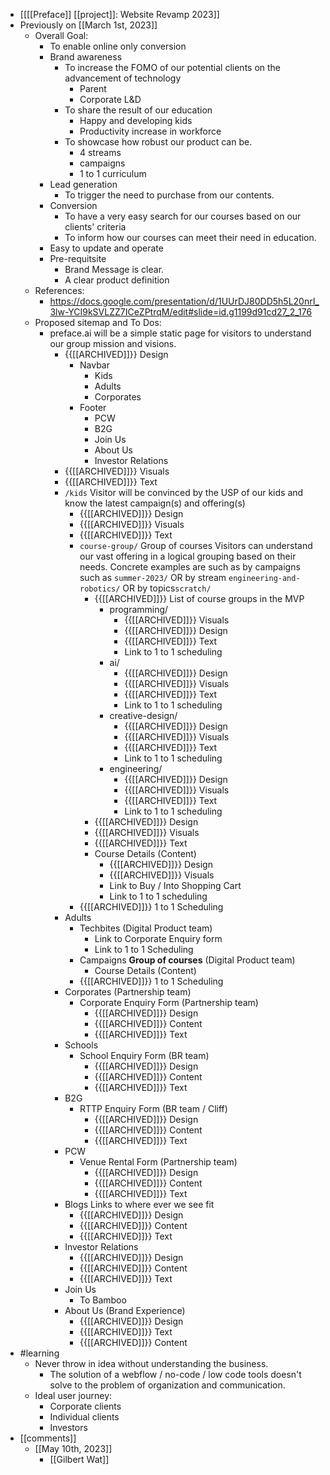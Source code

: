 - [[[[Preface]] [[project]]: Website Revamp 2023]]
- Previously on [[March 1st, 2023]]
    - Overall Goal:
        - To enable online only conversion
        - Brand awareness
            - To increase the FOMO of our potential clients on the advancement of technology
                - Parent
                - Corporate L&D
            - To share the result of our education
                - Happy and developing kids
                - Productivity increase in workforce
            - To showcase how robust our product can be.
                - 4 streams
                - campaigns
                - 1 to 1 curriculum
        - Lead generation
            - To trigger the need to purchase from our contents.
        - Conversion
            - To have a very easy search for our courses based on our clients' criteria
            - To inform how our courses can meet their need in education.
        - Easy to update and operate
        - Pre-requitsite
            - Brand Message is clear.
            - A clear product definition
    - References:
        - https://docs.google.com/presentation/d/1UUrDJ80DD5h5L20nrI_3lw-YCI9kSVLZZ7ICeZPtrqM/edit#slide=id.g1199d91cd27_2_176
    - Proposed sitemap and To Dos:
        - preface.ai will be a simple static page for visitors to understand our group mission and visions.
            - {{[[ARCHIVED]]}}  Design
                - Navbar
                    - Kids
                    - Adults
                    - Corporates
                - Footer
                    - PCW
                    - B2G
                    - Join Us
                    - About Us
                    - Investor Relations
            - {{[[ARCHIVED]]}}  Visuals
            - {{[[ARCHIVED]]}}  Text
            - `/kids`
Visitor will be convinced by the USP of our kids and know the latest campaign(s) and offering(s)
                - {{[[ARCHIVED]]}}  Design
                - {{[[ARCHIVED]]}}  Visuals
                - {{[[ARCHIVED]]}}  Text
                - `course-group/` Group of courses 
Visitors can understand our vast offering in a logical grouping based on their needs. Concrete examples are such as by campaigns such as `summer-2023/` OR by stream `engineering-and-robotics/` OR by topics`scratch/` 
                    - {{[[ARCHIVED]]}}  List of course groups in the MVP
                        - programming/
                            - {{[[ARCHIVED]]}}  Visuals
                            - {{[[ARCHIVED]]}}  Design
                            - {{[[ARCHIVED]]}}  Text
                            - Link to 1 to 1 scheduling
                        - ai/
                            - {{[[ARCHIVED]]}}  Design
                            - {{[[ARCHIVED]]}}  Visuals
                            - {{[[ARCHIVED]]}}  Text
                            - Link to 1 to 1 scheduling
                        - creative-design/
                            - {{[[ARCHIVED]]}}  Design
                            - {{[[ARCHIVED]]}}  Visuals
                            - {{[[ARCHIVED]]}}  Text
                            - Link to 1 to 1 scheduling
                        - engineering/
                            - {{[[ARCHIVED]]}}  Design
                            - {{[[ARCHIVED]]}}  Visuals
                            - {{[[ARCHIVED]]}}  Text
                            - Link to 1 to 1 scheduling
                    - {{[[ARCHIVED]]}}  Design
                    - {{[[ARCHIVED]]}}  Visuals
                    - {{[[ARCHIVED]]}}  Text
                    - Course Details (Content)
                        - {{[[ARCHIVED]]}}  Design
                        - {{[[ARCHIVED]]}}  Visuals
                        - Link to Buy / Into Shopping Cart
                        - Link to 1 to 1 scheduling
                - {{[[ARCHIVED]]}}  1 to 1 Scheduling 
            - Adults
                - Techbites (Digital Product team)
                    - Link to Corporate Enquiry form 
                    - Link to 1 to 1 Scheduling
                - Campaigns **Group of courses** (Digital Product team)
                    - Course Details (Content)
                - {{[[ARCHIVED]]}}  1 to 1 Scheduling 
            - Corporates (Partnership team)
                - Corporate Enquiry Form (Partnership team)
                    - {{[[ARCHIVED]]}}  Design
                    - {{[[ARCHIVED]]}}  Content
                    - {{[[ARCHIVED]]}}  Text
            - Schools
                - School Enquiry Form (BR team)
                    - {{[[ARCHIVED]]}}  Design
                    - {{[[ARCHIVED]]}}  Content
                    - {{[[ARCHIVED]]}}  Text
            - B2G
                - RTTP Enquiry Form (BR team / Cliff)
                    - {{[[ARCHIVED]]}}  Design
                    - {{[[ARCHIVED]]}}  Content
                    - {{[[ARCHIVED]]}}  Text
            - PCW
                - Venue Rental Form (Partnership team)
                    - {{[[ARCHIVED]]}}  Design
                    - {{[[ARCHIVED]]}}  Content
                    - {{[[ARCHIVED]]}}  Text
            - Blogs
Links to where ever we see fit
                - {{[[ARCHIVED]]}}  Design
                - {{[[ARCHIVED]]}}  Content
                - {{[[ARCHIVED]]}}  Text
            - Investor Relations
                - {{[[ARCHIVED]]}}  Design
                - {{[[ARCHIVED]]}}  Content
                - {{[[ARCHIVED]]}}  Text
            - Join Us
                - To Bamboo
            - About Us (Brand Experience)
                - {{[[ARCHIVED]]}}  Design
                - {{[[ARCHIVED]]}}  Text
                - {{[[ARCHIVED]]}}  Content
- #learning
    - Never throw in idea without understanding the business.
        - The solution of a webflow / no-code / low code tools doesn't solve to the problem of organization and communication.
    - Ideal user journey:
        - Corporate clients
        - Individual clients
        - Investors
- [[comments]]
    - [[May 10th, 2023]]
        - [[Gilbert Wat]]
